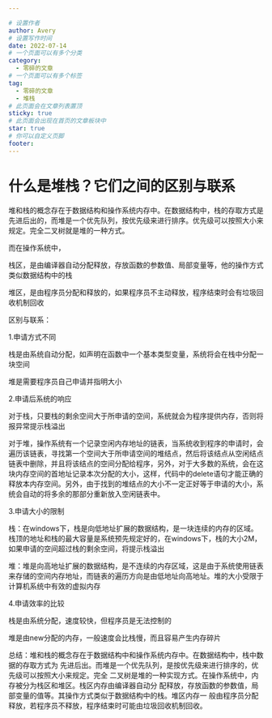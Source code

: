 ```yaml
---

# 设置作者
author: Avery
# 设置写作时间
date: 2022-07-14
# 一个页面可以有多个分类
category:
  - 零碎的文章
# 一个页面可以有多个标签
tag:
  - 零碎的文章
  - 堆栈
# 此页面会在文章列表置顶
sticky: true
# 此页面会出现在首页的文章板块中
star: true
# 你可以自定义页脚
footer: 
---
```


# 什么是堆栈？它们之间的区别与联系

堆和栈的概念存在于数据结构和操作系统内存中。在数据结构中，栈的存取方式是先进后出的，而堆是一个优先队列，按优先级来进行排序。优先级可以按照大小来规定。完全二叉树就是堆的一种方式。

而在操作系统中，

栈区，是由编译器自动分配释放，存放函数的参数值、局部变量等，他的操作方式类似数据结构中的栈

堆区，是由程序员分配和释放的，如果程序员不主动释放，程序结束时会有垃圾回收机制回收

区别与联系：

1.申请方式不同

栈是由系统自动分配，如声明在函数中一个基本类型变量，系统将会在栈中分配一块空间

堆是需要程序员自己申请并指明大小

2.申请后系统的响应

对于栈，只要栈的剩余空间大于所申请的空间，系统就会为程序提供内存，否则将报异常提示栈溢出

对于堆，操作系统有一个记录空闲内存地址的链表，当系统收到程序的申请时，会遍历该链表，寻找第一个空间大于所申请空间的堆结点，然后将该结点从空闲结点链表中删除，并且将该结点的空间分配给程序，另外，对于大多数的系统，会在这块内存空间的首地址记录本次分配的大小，这样，代码中的delete语句才能正确的释放本内存空间。另外，由于找到的堆结点的大小不一定正好等于申请的大小，系统会自动的将多余的那部分重新放入空闲链表中。

3.申请大小的限制

栈：在windows下，栈是向低地址扩展的数据结构，是一块连续的内存的区域。栈顶的地址和栈的最大容量是系统预先规定好的，在windows下，栈的大小2M，如果申请的空间超过栈的剩余空间，将提示栈溢出

堆：堆是向高地址扩展的数据结构，是不连续的内存区域，这是由于系统使用链表来存储的空间内存地址，而链表的遍历方向是由低地址向高地址。堆的大小受限于计算机系统中有效的虚拟内存

4.申请效率的比较

栈是由系统分配，速度较快，但程序员是无法控制的

堆是由new分配的内存，一般速度会比栈慢，而且容易产生内存碎片



总结：堆和栈的概念存在于数据结构中和操作系统内存中。在数据结构中，栈中数据的存取方式为 先进后出。而堆是一个优先队列，是按优先级来进行排序的，优先级可以按照大小来规定。完全 二叉树是堆的一种实现方式。在操作系统中，内存被分为栈区和堆区。栈区内存由编译器自动分 配释放，存放函数的参数值，局部变量的值等。其操作方式类似于数据结构中的栈。堆区内存一 般由程序员分配释放，若程序员不释放，程序结束时可能由垃圾回收机制回收。